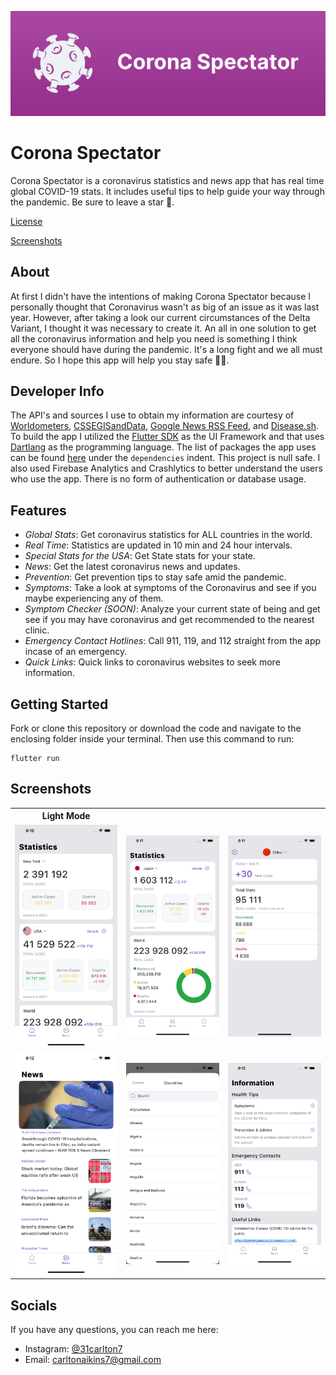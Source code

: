 <img src="https://github.com/31Carlton7/corona_spectator/blob/master/assets/images/banner.png"> </img>

# Corona Spectator

Corona Spectator is a coronavirus statistics and news app that has real time global COVID-19 stats. It includes useful tips to help guide your way through the pandemic. Be sure to leave a star 🌟.

[License](https://github.com/31Carlton7/corona_spectator/blob/master/LICENSE)

[Screenshots](#screenshots)

## About

At first I didn't have the intentions of making Corona Spectator because I personally thought that Coronavirus wasn't as big of an issue as it was last year. However, after taking a look our current circumstances of the Delta Variant, I thought it was necessary to create it. An all in one solution to get all the coronavirus information and help you need is something I think everyone should have during the pandemic. It's a long fight and we all must endure. So I hope this app will help you stay safe 🙏🏾.

## Developer Info

The API's and sources I use to obtain my information are courtesy of [Worldometers](https://www.worldometers.info/coronavirus/), [CSSEGISandData](https://github.com/CSSEGISandData/COVID-19), [Google News RSS Feed](https://news.google.com/rss?hl=en-US&gl=US&ceid=US:en), and [Disease.sh](https://disease.sh/).
To build the app I utilized the [Flutter SDK](https://flutter.dev) as the UI Framework and that uses [Dartlang](https://dart.dev) as the programming language. The list of packages the app uses can be found [here](https://github.com/31Carlton7/corona_spectator/blob/master/pubspec.yaml) under the `dependencies` indent. This project is null safe. I also used Firebase Analytics and Crashlytics to better understand the users who use the app. There is no form of authentication or database usage.

## Features

- _Global Stats_: Get coronavirus statistics for ALL countries in the world.
- _Real Time_: Statistics are updated in 10 min and 24 hour intervals.
- _Special Stats for the USA_: Get State stats for your state.
- _News_: Get the latest coronavirus news and updates.
- _Prevention_: Get prevention tips to stay safe amid the pandemic.
- _Symptoms_: Take a look at symptoms of the Coronavirus and see if you maybe experiencing any of them.
- _Symptom Checker (SOON)_: Analyze your current state of being and get see if you may have coronavirus and get recommended to the nearest clinic.
- _Emergency Contact Hotlines_: Call 911, 119, and 112 straight from the app incase of an emergency.
- _Quick Links_: Quick links to coronavirus websites to seek more information.

## Getting Started

Fork or clone this repository or download the code and navigate to the enclosing folder inside your terminal. Then use this command to run:

```
flutter run
```

## Screenshots

<table> 
  <th>Light Mode</th>
  <tr>
    <td> 
      <img width="250" src="https://github.com/31Carlton7/corona_spectator/blob/master/screenshots/screenshot_1.png"> </img>
    </td>
    <td>
      <img width="250" src="https://github.com/31Carlton7/corona_spectator/blob/master/screenshots/screenshot_2.png"> 
  </img> 
    </td>
    <td> 
        <img width="250" src="https://github.com/31Carlton7/corona_spectator/blob/master/screenshots/screenshot_3.png"> 
  </img>
    </td>
  </tr>
  
  <tr>
     <td>
       <img width="250" src="https://github.com/31Carlton7/corona_spectator/blob/master/screenshots/screenshot_7.png"> 
  </img>
    </td>
    <td>
      <img width="250" src="https://github.com/31Carlton7/corona_spectator/blob/master/screenshots/screenshot_4.png">
    </td>
    <td> 
      <img width="250" src="https://github.com/31Carlton7/corona_spectator/blob/master/screenshots/screenshot_6.png">
    </td>
  </tr>
</table>

## Socials

If you have any questions, you can reach me here:

- Instagram: [@31carlton7](https://www.instagram.com/31carlton7/)
- Email: carltonaikins7@gmail.com
